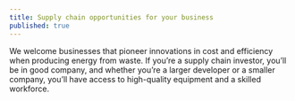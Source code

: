 ```yaml
---
title: Supply chain opportunities for your business
published: true
---
```

We welcome businesses that pioneer innovations in cost and efficiency when producing energy from waste. If you’re a supply chain investor, you’ll be in good company, and whether you’re a larger developer or a smaller company, you’ll have access to high-quality equipment and a skilled workforce.

